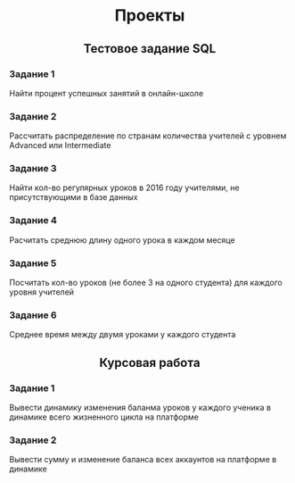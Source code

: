 <h1 align="center">Проекты</h1>
<h2 align="center">Тестовое задание SQL</h2>
<h3>Задание 1</h3>
<p>Найти процент успешных занятий в онлайн-школе</p>
<h3>Задание 2</h3>
<p>Рассчитать распределение по странам количества учителей с уровнем Advanced или Intermediate</p>
<h3>Задание 3</h3>
<p>Найти кол-во регулярных уроков в 2016 году учителями, не присутствующими в базе данных</p>
<h3>Задание 4</h3>
<p>Расчитать среднюю длину одного урока в каждом месяце</p>
<h3>Задание 5</h3>
<p>Посчитать кол-во уроков (не более 3 на одного студента) для каждого уровня учителей</p>
<h3>Задание 6</h3>
<p>Среднее время между двумя уроками у каждого студента</p>

<h2 align="center">Курсовая работа</h2>
<h3>Задание 1</h3>
<p>Вывести динамику изменения баланма уроков у каждого ученика в динамике всего жизненного цикла на платформе</p>
<h3>Задание 2</h3>
<p>Вывести сумму и изменение баланса всех аккаунтов на платформе в динамике</p>
